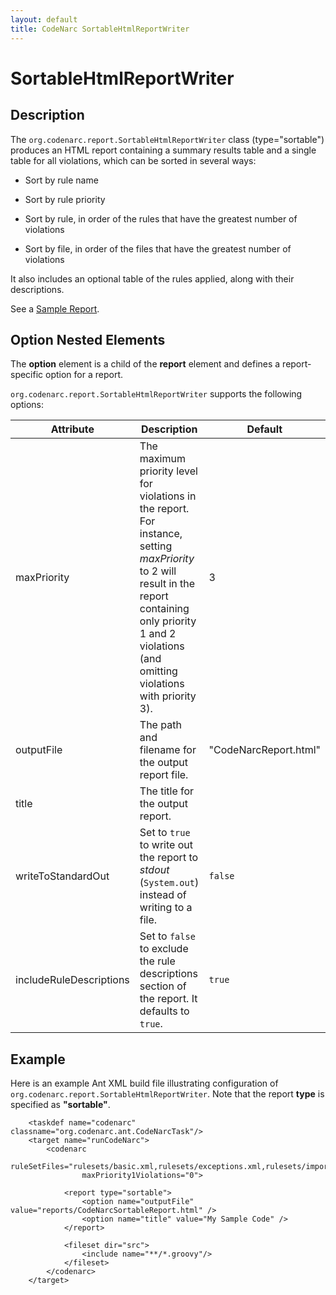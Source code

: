 ```yaml
---
layout: default
title: CodeNarc SortableHtmlReportWriter
---
```


# SortableHtmlReportWriter

## Description

The `org.codenarc.report.SortableHtmlReportWriter` class (type="sortable") produces an HTML report
containing a summary results table and a single table for all violations, which can be sorted in several ways:

  * Sort by rule name

  * Sort by rule priority

  * Sort by rule, in order of the rules that have the greatest number of violations

  * Sort by file, in order of the files that have the greatest number of violations

It also includes an optional table of the rules applied, along with their descriptions.

See a [Sample Report](./SampleCodeNarcSortableHtmlReport.html).


## Option Nested Elements

The **option** element is a child of the **report** element and defines a report-specific option for a report.

`org.codenarc.report.SortableHtmlReportWriter` supports the following options:

| Attribute               | Description            | Default             |
|-------------------------|------------------------|---------------------|
| maxPriority             | The maximum priority level for violations in the report. For instance, setting *maxPriority* to 2 will result in the report containing only priority 1 and 2 violations (and omitting violations with priority 3).                                   | 3                       |
| outputFile              | The path and filename for the output report file.              | "CodeNarcReport.html"  |
| title                   | The title for the output report.                               |                        |
| writeToStandardOut      | Set to `true` to write out the report to *stdout* (`System.out`) instead of writing to a file. |  `false` |
| includeRuleDescriptions | Set to `false` to exclude the rule descriptions section of the report. It defaults to `true`.                      | `true` |


## Example

Here is an example Ant XML build file illustrating configuration of
`org.codenarc.report.SortableHtmlReportWriter`. Note that the report **type** is specified as **"sortable"**.

```
    <taskdef name="codenarc" classname="org.codenarc.ant.CodeNarcTask"/>
    <target name="runCodeNarc">
        <codenarc
                ruleSetFiles="rulesets/basic.xml,rulesets/exceptions.xml,rulesets/imports.xml"
                maxPriority1Violations="0">
    
            <report type="sortable">
                <option name="outputFile" value="reports/CodeNarcSortableReport.html" />
                <option name="title" value="My Sample Code" />
            </report>
    
            <fileset dir="src">
                <include name="**/*.groovy"/>
            </fileset>
        </codenarc>
    </target>
```
